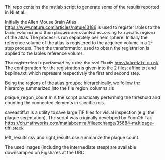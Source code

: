 Thi repo contains the matlab script to generate some of the results reported in Ni et al.

Initially the Allen Mouse Brain Atlas https://www.nature.com/articles/nature13186 is used to register lables to the brain volumes and then plaques are counted according to specific regions of the atlas.
The process is run separately per hemisphere. Initially the reference volume of the atlas is registered to the acquired volume in a 2-step process. Then the transformation used to obtain the registration is applied to the lables reference volume.

The registration is performed by using the tool Elastix http://elastix.isi.uu.nl/
The configuration for the registration is given into the 2 files: affine.txt and bspline.txt, which represent respectively the first and second step.

Being the regions of the atlas grouped hierarchically, we follow the hierarchy summarized into the file region_columns.xls

plaque_region_count.m is the script practically performing the threshold and counting the connected elements in specific rois.

saveastiff.m is a utility to save large TIF files for visual inspection (e.g. the plaque segentation). The script was originally developed by YoonOh Tak https://ch.mathworks.com/matlabcentral/fileexchange/35684-multipage-tiff-stack

left_results.csv and right_results.csv summarize the plaque count.

The used images (including the intermediate stesp) are available downsampled on Figshares at the URL: 

